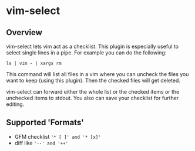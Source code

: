 vim-select
==========

Overview
--------
vim-select lets vim act as a checklist. This plugin is especially useful to select single lines in a pipe.
For example you can do the following:

```shell
ls | vim - | xargs rm
```

This command will list all files in a vim where you can uncheck the files you want to keep (using this plugin).
Then the checked files will get deleted.

vim-select can forward either the whole list or the checked items or the unchecked items to stdout.
You also can save your checklist for further editing.

Supported 'Formats'
-------------------

* GFM checklist `'* [ ]' and '* [x]'`
* diff like     `'--' and '++'`

